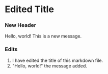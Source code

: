 # Edited Title

### New Header
Hello, world! This is a new message.


### Edits
1) I have edited the title of this markdown file.
2) "Hello, world!" the message added.

